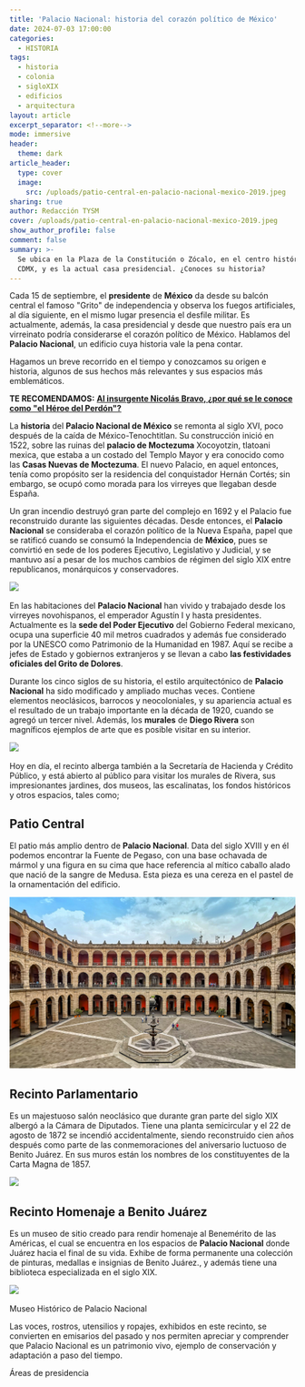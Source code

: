 ```yaml
---
title: 'Palacio Nacional: historia del corazón político de México'
date: 2024-07-03 17:00:00
categories:
  - HISTORIA
tags:
  - historia
  - colonia
  - sigloXIX
  - edificios
  - arquitectura
layout: article
excerpt_separator: <!--more-->
mode: immersive
header:
  theme: dark
article_header:
  type: cover
  image:
    src: /uploads/patio-central-en-palacio-nacional-mexico-2019.jpeg
sharing: true
author: Redacción TYSM
cover: /uploads/patio-central-en-palacio-nacional-mexico-2019.jpeg
show_author_profile: false
comment: false
summary: >-
  Se ubica en la Plaza de la Constitución o Zócalo, en el centro histórico de la
  CDMX, y es la actual casa presidencial. ¿Conoces su historia?
---
```

Cada 15 de septiembre,  el **presidente** de **México** da desde su balcón central el famoso "Grito" de independencia y observa los fuegos artificiales, al día siguiente, en el mismo lugar presencia el desfile militar. Es actualmente, además, la casa presidencial y desde que nuestro país era un virreinato podría considerarse el corazón político de México. Hablamos del **Palacio Nacional**, un edificio cuya historia vale la pena contar.

Hagamos un breve recorrido en el tiempo y conozcamos su origen e historia, algunos de sus hechos más relevantes y sus espacios más emblemáticos.

**TE RECOMENDAMOS:** [**Al insurgente Nicolás Bravo, ¿por qué se le conoce como "el Héroe del Perdón"?**](https://blog.tonoysumariachi.com/historia/2024/06/11/al-insurgente-nicol%C3%A1s-bravo-por-qu%C3%A9-se-le-conoce-como-el-h%C3%A9roe-del-perd%C3%B3n.html)

La **historia** del **Palacio Nacional de México** se remonta al siglo XVI, poco después de la caída de México-Tenochtitlan. Su construcción inició en 1522, sobre las ruinas del **palacio de Moctezuma** Xocoyotzin, tlatoani mexica, que estaba a un costado del Templo Mayor y era conocido como las **Casas Nuevas de Moctezuma**. El nuevo Palacio, en aquel entonces, tenía como propósito ser la residencia del conquistador Hernán Cortés; sin embargo, se ocupó como morada para los virreyes que llegaban desde España.

Un gran incendio destruyó gran parte del complejo en 1692 y el Palacio fue reconstruido durante las siguientes décadas. Desde entonces, el **Palacio Nacional** se consideraba el corazón político de la Nueva España, papel que se ratificó cuando se consumó la Independencia de **México**, pues se convirtió en sede de los poderes Ejecutivo, Legislativo y Judicial, y se mantuvo así a pesar de los muchos cambios de régimen del siglo XIX entre republicanos, monárquicos y conservadores.

![](https://upload.wikimedia.org/wikipedia/commons/7/79/Palacio_Nacional_20201.jpg)

En las habitaciones del **Palacio Nacional** han vivido y trabajado desde los virreyes novohispanos, el emperador Agustín I y hasta presidentes. Actualmente es la **sede del Poder Ejecutivo** del Gobierno Federal mexicano, ocupa una superficie 40 mil metros cuadrados y además fue considerado por la UNESCO como Patrimonio de la Humanidad en 1987. Aquí se recibe a jefes de Estado y gobiernos extranjeros y se llevan a cabo **las festividades oficiales del Grito de Dolores**.

Durante los cinco siglos de su historia, el estilo arquitectónico de **Palacio Nacional** ha sido modificado y ampliado muchas veces. Contiene elementos neoclásicos, barrocos y neocoloniales, y su apariencia actual es el resultado de un trabajo importante en la década de 1920, cuando se agregó un tercer nivel. Además, los **murales** de **Diego Rivera** son magníficos ejemplos de arte que es posible visitar en su interior.

![](https://upload.wikimedia.org/wikipedia/commons/thumb/0/04/Palacio_Nacional_Murals_view.JPG/1024px-Palacio_Nacional_Murals_view.JPG)

Hoy en día, el recinto alberga también a la Secretaría de Hacienda y Crédito Público, y está abierto al público para visitar los murales de Rivera, sus impresionantes jardines, dos museos, las escalinatas, los fondos históricos y otros espacios, tales como;

## Patio Central

El patio más amplio dentro de **Palacio Nacional**. Data del siglo XVIII y en él podemos encontrar la Fuente de Pegaso, con una base ochavada de mármol y una figura en su cima que hace referencia al mítico caballo alado que nació de la sangre de Medusa. Esta pieza es una cereza en el pastel de la ornamentación del edificio.

![](/uploads/patio-central-en-palacio-nacional-mexico-2019.jpeg)

## Recinto Parlamentario

Es un majestuoso salón neoclásico que durante gran parte del siglo XIX albergó a la Cámara de Diputados. Tiene una planta semicircular y el 22 de agosto de 1872 se incendió accidentalmente, siendo reconstruido cien años después como parte de las conmemoraciones del aniversario luctuoso de Benito Juárez. En sus muros están los nombres de los constituyentes de la Carta Magna de 1857.

![](https://upload.wikimedia.org/wikipedia/commons/thumb/7/79/Palacio_Nacional_IMG_7166_%2826798353454%29.jpg/1024px-Palacio_Nacional_IMG_7166_%2826798353454%29.jpg)

## Recinto Homenaje a Benito Juárez

Es un museo de sitio creado para rendir homenaje al Benemérito de las Américas, el cual se encuentra en los espacios de **Palacio Nacional** donde Juárez hacia el final de su vida. Exhibe de forma permanente una colección de pinturas, medallas e insignias de Benito Juárez., y además tiene una biblioteca especializada en el siglo XIX.

![](https://upload.wikimedia.org/wikipedia/commons/thumb/8/8b/Recinto_homenaje_a_Benito_Ju%C3%A1rez_V.jpg/1024px-Recinto_homenaje_a_Benito_Ju%C3%A1rez_V.jpg)

Museo Histórico de Palacio Nacional

Las voces, rostros, utensilios y ropajes, exhibidos en este recinto, se convierten en emisarios del pasado y nos permiten apreciar y comprender que Palacio Nacional es un patrimonio vivo, ejemplo de conservación y adaptación a paso del tiempo.

Áreas de presidencia

&nbsp;